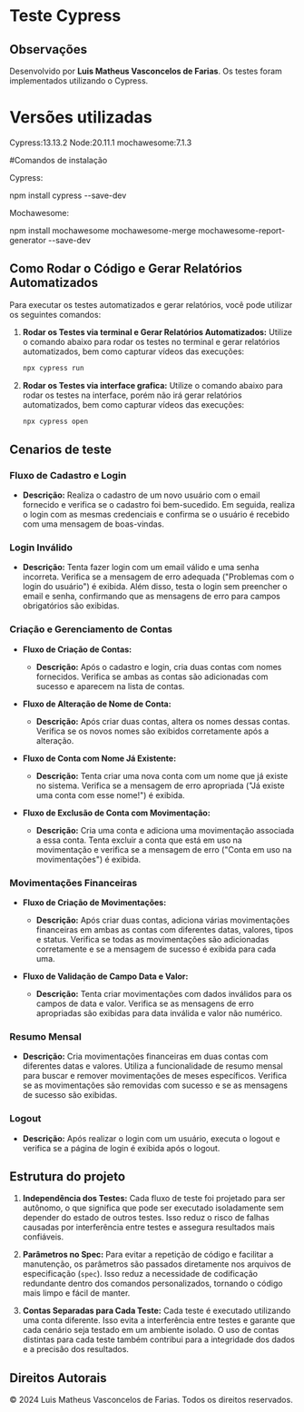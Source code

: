 # Teste Cypress


## Observações

Desenvolvido por **Luis Matheus Vasconcelos de Farias**. Os testes foram implementados utilizando o Cypress.

# Versões utilizadas

Cypress:13.13.2
Node:20.11.1
mochawesome:7.1.3

#Comandos de instalação

Cypress:

npm install cypress --save-dev

Mochawesome: 

npm install mochawesome mochawesome-merge mochawesome-report-generator --save-dev

## Como Rodar o Código e Gerar Relatórios Automatizados

Para executar os testes automatizados e gerar relatórios, você pode utilizar os seguintes comandos:

1. **Rodar os Testes via terminal e Gerar Relatórios Automatizados:**
   Utilize o comando abaixo para rodar os testes no terminal e gerar relatórios automatizados, bem como capturar vídeos das execuções:
   ```bash
   npx cypress run
2. **Rodar os Testes via interface grafica:**
   Utilize o comando abaixo para rodar os testes na interface, porém não irá gerar relatórios automatizados, bem como capturar vídeos das execuções:
   ```bash
   npx cypress open

## Cenarios de teste

### Fluxo de Cadastro e Login

- **Descrição:** 
  Realiza o cadastro de um novo usuário com o email fornecido e verifica se o cadastro foi bem-sucedido. Em seguida, realiza o login com as mesmas credenciais e confirma se o usuário é recebido com uma mensagem de boas-vindas.

### Login Inválido

- **Descrição:**
  Tenta fazer login com um email válido e uma senha incorreta. Verifica se a mensagem de erro adequada ("Problemas com o login do usuário") é exibida. Além disso, testa o login sem preencher o email e senha, confirmando que as mensagens de erro para campos obrigatórios são exibidas.

### Criação e Gerenciamento de Contas

- **Fluxo de Criação de Contas:**
  - **Descrição:** Após o cadastro e login, cria duas contas com nomes fornecidos. Verifica se ambas as contas são adicionadas com sucesso e aparecem na lista de contas.

- **Fluxo de Alteração de Nome de Conta:**
  - **Descrição:** Após criar duas contas, altera os nomes dessas contas. Verifica se os novos nomes são exibidos corretamente após a alteração.

- **Fluxo de Conta com Nome Já Existente:**
  - **Descrição:** Tenta criar uma nova conta com um nome que já existe no sistema. Verifica se a mensagem de erro apropriada ("Já existe uma conta com esse nome!") é exibida.

- **Fluxo de Exclusão de Conta com Movimentação:**
  - **Descrição:** Cria uma conta e adiciona uma movimentação associada a essa conta. Tenta excluir a conta que está em uso na movimentação e verifica se a mensagem de erro ("Conta em uso na movimentações") é exibida.

### Movimentações Financeiras

- **Fluxo de Criação de Movimentações:**
  - **Descrição:** Após criar duas contas, adiciona várias movimentações financeiras em ambas as contas com diferentes datas, valores, tipos e status. Verifica se todas as movimentações são adicionadas corretamente e se a mensagem de sucesso é exibida para cada uma.

- **Fluxo de Validação de Campo Data e Valor:**
  - **Descrição:** Tenta criar movimentações com dados inválidos para os campos de data e valor. Verifica se as mensagens de erro apropriadas são exibidas para data inválida e valor não numérico.

### Resumo Mensal

- **Descrição:**
  Cria movimentações financeiras em duas contas com diferentes datas e valores. Utiliza a funcionalidade de resumo mensal para buscar e remover movimentações de meses específicos. Verifica se as movimentações são removidas com sucesso e se as mensagens de sucesso são exibidas.

### Logout

- **Descrição:**
  Após realizar o login com um usuário, executa o logout e verifica se a página de login é exibida após o logout.

## Estrutura do projeto

1. **Independência dos Testes:**
   Cada fluxo de teste foi projetado para ser autônomo, o que significa que pode ser executado isoladamente sem depender do estado de outros testes. Isso reduz o risco de falhas causadas por interferência entre testes e assegura resultados mais confiáveis.

2. **Parâmetros no Spec:**
   Para evitar a repetição de código e facilitar a manutenção, os parâmetros são passados diretamente nos arquivos de especificação (`spec`). Isso reduz a necessidade de codificação redundante dentro dos comandos personalizados, tornando o código mais limpo e fácil de manter.

3. **Contas Separadas para Cada Teste:**
   Cada teste é executado utilizando uma conta diferente. Isso evita a interferência entre testes e garante que cada cenário seja testado em um ambiente isolado. O uso de contas distintas para cada teste também contribui para a integridade dos dados e a precisão dos resultados.

## Direitos Autorais

© 2024 Luis Matheus Vasconcelos de Farias. Todos os direitos reservados.
